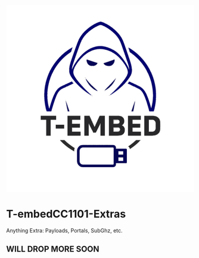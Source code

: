 ![Logo](/assets/tusb.png)
# T-embedCC1101-Extras
Anything Extra: Payloads, Portals, SubGhz, etc.
## WILL DROP MORE SOON
